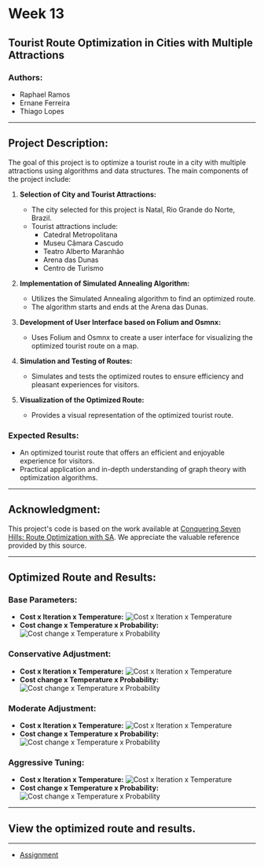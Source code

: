 # Week 13 

## Tourist Route Optimization in Cities with Multiple Attractions

### Authors:
- Raphael Ramos
- Ernane Ferreira
- Thiago Lopes

---

## Project Description:

The goal of this project is to optimize a tourist route in a city with multiple attractions using algorithms and data structures. The main components of the project include:

1. **Selection of City and Tourist Attractions:**
   - The city selected for this project is Natal, Rio Grande do Norte, Brazil.
   - Tourist attractions include:
      - Catedral Metropolitana
      - Museu Câmara Cascudo
      - Teatro Alberto Maranhão
      - Arena das Dunas
      - Centro de Turismo

2. **Implementation of Simulated Annealing Algorithm:**
   - Utilizes the Simulated Annealing algorithm to find an optimized route.
   - The algorithm starts and ends at the Arena das Dunas.

3. **Development of User Interface based on Folium and Osmnx:**
   - Uses Folium and Osmnx to create a user interface for visualizing the optimized tourist route on a map.

4. **Simulation and Testing of Routes:**
   - Simulates and tests the optimized routes to ensure efficiency and pleasant experiences for visitors.

5. **Visualization of the Optimized Route:**
   - Provides a visual representation of the optimized tourist route.

### Expected Results:

- An optimized tourist route that offers an efficient and enjoyable experience for visitors.
- Practical application and in-depth understanding of graph theory with optimization algorithms.

---

## Acknowledgment:

This project's code is based on the work available at [Conquering Seven Hills: Route Optimization with SA](https://omyllymaki.medium.com/conquering-seven-hills-route-optimization-with-sa-d96ace682e2c). We appreciate the valuable reference provided by this source.

---

## Optimized Route and Results:

### Base Parameters:
- **Cost x Iteration x Temperature:**
  ![Cost x Iteration x Temperature](assets/base_adjustment/cost_iteration_temperature.png)
- **Cost change x Temperature x Probability:**
  ![Cost change x Temperature x Probability](assets/base_adjustment/cost_change_temperature_probability.png)

### Conservative Adjustment:
- **Cost x Iteration x Temperature:**
  ![Cost x Iteration x Temperature](assets/conservative_adjustment/cost_iteration_temperature.png)
- **Cost change x Temperature x Probability:**
  ![Cost change x Temperature x Probability](assets/conservative_adjustment/cost_change_temperature_probability.png)

### Moderate Adjustment:
- **Cost x Iteration x Temperature:**
  ![Cost x Iteration x Temperature](assets/moderate_adjustment/cost_iteration_temperature.png)
- **Cost change x Temperature x Probability:**
  ![Cost change x Temperature x Probability](assets/moderate_adjustment/cost_change_temperature_probability.png)

### Aggressive Tuning:
- **Cost x Iteration x Temperature:**
  ![Cost x Iteration x Temperature](assets/aggressive_tuning/cost_iteration_temperature.png)
- **Cost change x Temperature x Probability:**
  ![Cost change x Temperature x Probability](assets/aggressive_tuning/cost_change_temperature_probability.png)

---

## View the optimized route and results.

---

- [Assignment](https://colab.research.google.com/drive/15ic0w4d44vR3cYeJKV2gTtpjIrgKUA39?usp=drive_link)
